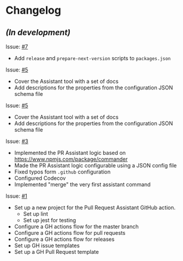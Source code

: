 Changelog
=========

## *(In development)*
Issue: [#7](https://github.com/maximbircu/pull-request-assistant/issues/7)
- Add `release` and `prepare-next-version` scripts to `packages.json`

Issue: [#5](https://github.com/maximbircu/pull-request-assistant/issues/5)
- Cover the Assistant tool with a set of docs
- Add descriptions for the properties from the configuration JSON schema file

Issue: [#5](https://github.com/maximbircu/pull-request-assistant/issues/5)
- Cover the Assistant tool with a set of docs
- Add descriptions for the properties from the configuration JSON schema file

Issue: [#3](https://github.com/maximbircu/pull-request-assistant/issues/3)
- Implemented the PR Assistant logic based on https://www.npmjs.com/package/commander
- Made the PR Assistant logic configurable using a JSON config file
- Fixed typos form `.github` configuration
- Configured Codecov
- Implemented "merge" the very first assistant command

Issue: [#1](https://github.com/maximbircu/pull-request-assistant/issues/1)
- Set up a new project for the Pull Request Assistant GitHub action.
  - Set up lint
  - Set up jest for testing
- Configure a GH actions flow for the master branch
- Configure a GH actions flow for pull requests
- Configure a GH actions flow for releases
- Set up GH issue templates
- Set up a GH Pull Request template
